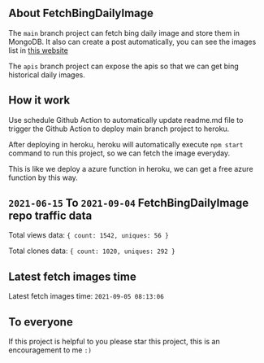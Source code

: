## About FetchBingDailyImage

The `main` branch project can fetch bing daily image and store them in MongoDB.
It also can create a post automatically, you can see the images list in [this website](https://oursalbum.netlify.app)

The `apis` branch project can expose the apis so that we can get bing historical daily images.

## How it work

Use schedule Github Action to automatically update readme.md file to trigger the Github Action to deploy main branch project to heroku.

After deploying in heroku, heroku will automatically execute `npm start` command to run this project, so we can fetch the image everyday.

This is like we deploy a azure function in heroku, we can get a free azure function by this way.

## `2021-06-15` To `2021-09-04` FetchBingDailyImage repo traffic data

Total views data: `{ count: 1542, uniques: 56 }`

Total clones data: `{ count: 1020, uniques: 292 }`

## Latest fetch images time

Latest fetch images time: `2021-09-05 08:13:06`

## To everyone

If this project is helpful to you please star this project, this is an encouragement to me `:)`



